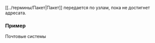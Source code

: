 [[../термины/Пакет|Пакет]] передается по узлам, пока не достигнет адресата.


### Пример

Почтовые системы